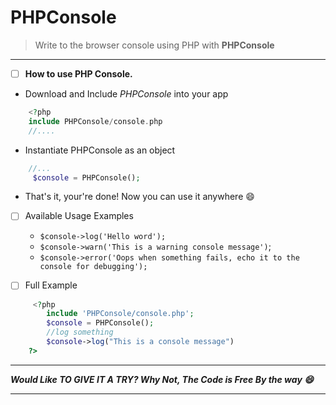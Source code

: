# PHPConsole


> Write to the browser console using PHP with __PHPConsole__

***

 - [ ] **How to use PHP Console.**
	
 - Download and Include *PHPConsole* into your app
	
 
```php
    <?php
    include PHPConsole/console.php
    //....
```
- Instantiate PHPConsole as an object
```php
    //...
	 $console = PHPConsole();
```
	 

 - That's it, your're done! Now you can use it anywhere :smile:

 - [ ] Available Usage Examples

     - ```$console->log('Hello word'); ```
     - ```$console->warn('This is a warning console message')```;
     - ```$console->error('Oops when something fails, echo it to the console for debugging');```
  

 - [ ] Full Example
```php
     <?php
    	include 'PHPConsole/console.php';
    	$console = PHPConsole();
    	//log something
    	$console->log("This is a console message")
    ?>
```
___
 ***Would Like TO GIVE IT A TRY? Why Not, The Code is Free By the way :smile:***
___

    
